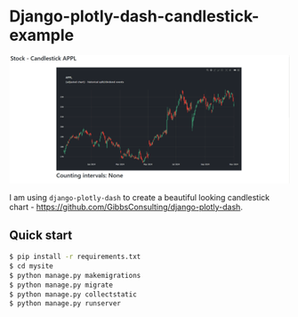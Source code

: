 # Django-plotly-dash-candlestick-example

![Alt Text](./preview.gif)

I am using ``django-plotly-dash`` to create a beautiful looking candlestick chart - https://github.com/GibbsConsulting/django-plotly-dash.


## Quick start
``` bash
$ pip install -r requirements.txt
$ cd mysite
$ python manage.py makemigrations
$ python manage.py migrate
$ python manage.py collectstatic
$ python manage.py runserver
```
